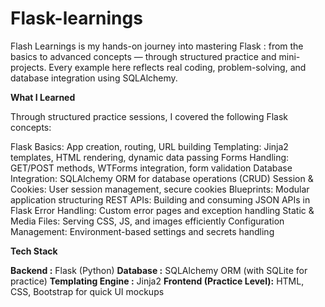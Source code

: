 # Flask-learnings
 Flash Learnings is my hands-on journey into mastering Flask :  from the basics to advanced concepts — through structured practice and mini-projects. Every example here reflects real coding, problem-solving, and database integration using SQLAlchemy.

**What I Learned**

Through structured practice sessions, I covered the following Flask concepts:

Flask Basics: App creation, routing, URL building
Templating: Jinja2 templates, HTML rendering, dynamic data passing
Forms Handling: GET/POST methods, WTForms integration, form validation
Database Integration: SQLAlchemy ORM for database operations (CRUD)
Session & Cookies: User session management, secure cookies
Blueprints: Modular application structuring
REST APIs: Building and consuming JSON APIs in Flask
Error Handling: Custom error pages and exception handling
Static & Media Files: Serving CSS, JS, and images efficiently
Configuration Management: Environment-based settings and secrets handling

**Tech Stack**

**Backend :** Flask (Python)
**Database :** SQLAlchemy ORM (with SQLite for practice)
**Templating Engine :** Jinja2
**Frontend (Practice Level):** HTML, CSS, Bootstrap for quick UI mockups
